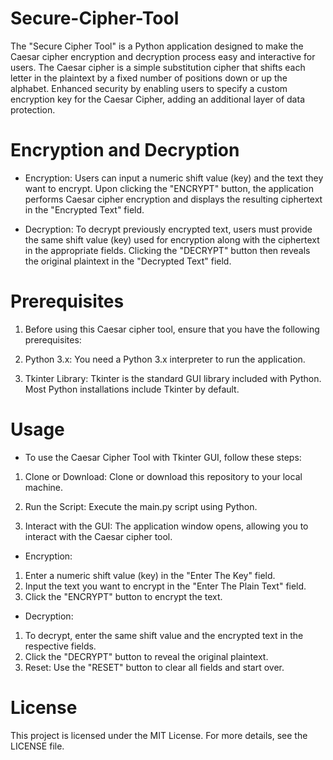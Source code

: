 # Secure-Cipher-Tool

The "Secure Cipher Tool" is a Python application designed to make the Caesar cipher encryption and decryption process easy and interactive for users. The Caesar cipher is a simple substitution cipher that shifts each letter in the plaintext by a fixed number of positions down or up the alphabet. Enhanced security by enabling users to specify a custom encryption key for the Caesar Cipher, adding an additional layer of data protection.

# Encryption and Decryption

- Encryption:
Users can input a numeric shift value (key) and the text they want to encrypt. Upon clicking the "ENCRYPT" button, the application performs Caesar cipher encryption and displays the resulting ciphertext in the "Encrypted Text" field.

- Decryption:
To decrypt previously encrypted text, users must provide the same shift value (key) used for encryption along with the ciphertext in the appropriate fields. Clicking the "DECRYPT" button then reveals the original plaintext in the "Decrypted Text" field.

# Prerequisites

1. Before using this Caesar cipher tool, ensure that you have the following prerequisites:

2. Python 3.x: You need a Python 3.x interpreter to run the application.

3. Tkinter Library: Tkinter is the standard GUI library included with Python. Most Python installations include Tkinter by default.

# Usage

-  To use the Caesar Cipher Tool with Tkinter GUI, follow these steps:

1. Clone or Download: Clone or download this repository to your local machine.

2. Run the Script: Execute the main.py script using Python.

3. Interact with the GUI: The application window opens, allowing you to interact with the Caesar cipher tool.

- Encryption:

1. Enter a numeric shift value (key) in the "Enter The Key" field.
2. Input the text you want to encrypt in the "Enter The Plain Text" field.
3. Click the "ENCRYPT" button to encrypt the text.

- Decryption:

1. To decrypt, enter the same shift value and the encrypted text in the respective fields.
2. Click the "DECRYPT" button to reveal the original plaintext.
3. Reset: Use the "RESET" button to clear all fields and start over.


# License

This project is licensed under the MIT License. For more details, see the LICENSE file.






